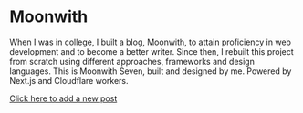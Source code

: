 # Moonwith

When I was in college, I built a blog, Moonwith, to attain proficiency in web development and to become a better writer. Since then, I rebuilt this project from scratch using different approaches, frameworks and design languages. This is Moonwith Seven, built and designed by me. Powered by Next.js and Cloudflare workers.

[Click here to add a new post](https://github.com/malikpiara/moonwith.com/new/main/content/posts?filename=new.mdx&value=---%0Atitle:%20%0Adescription:%20%0Adate:%20%222025-09-01%22%0A---)
